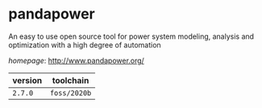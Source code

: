# pandapower

An easy to use open source tool for power system modeling, analysis and optimization with a high degree of automation

*homepage*: <http://www.pandapower.org/>

version | toolchain
--------|----------
``2.7.0`` | ``foss/2020b``
